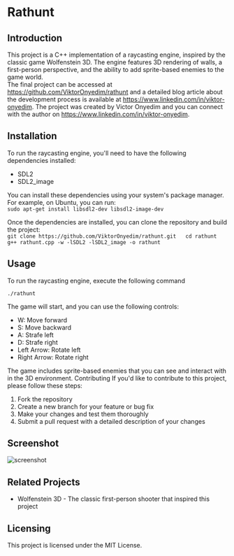 # Rathunt

## Introduction
This project is a C++ implementation of a raycasting engine, inspired by the classic game Wolfenstein 3D. The engine features 3D rendering of walls, a first-person perspective, and the ability to add sprite-based enemies to the game world.  
The final project can be accessed at https://github.com/ViktorOnyedim/rathunt and a detailed blog article about the development process is available at https://www.linkedin.com/in/viktor-onyedim. The project was created by Victor Onyedim and you can connect with the author on https://www.linkedin.com/in/viktor-onyedim.

## Installation
To run the raycasting engine, you'll need to have the following dependencies installed:

- SDL2
- SDL2_image  

You can install these dependencies using your system's package manager. For example, on Ubuntu, you can run:  
`sudo apt-get install libsdl2-dev libsdl2-image-dev`
  
Once the dependencies are installed, you can clone the repository and build the project:  
`git clone https://github.com/ViktorOnyedim/rathunt.git  
cd rathunt  
g++ rathunt.cpp -w -lSDL2 -lSDL2_image -o rathunt`  


## Usage
To run the raycasting engine, execute the following command

`./rathunt` 

The game will start, and you can use the following controls:

- W: Move forward
- S: Move backward
- A: Strafe left
- D: Strafe right
- Left Arrow: Rotate left
- Right Arrow: Rotate right

The game includes sprite-based enemies that you can see and interact with in the 3D environment.
Contributing
If you'd like to contribute to this project, please follow these steps:

1. Fork the repository
2. Create a new branch for your feature or bug fix
3. Make your changes and test them thoroughly
4. Submit a pull request with a detailed description of your changes  

## Screenshot
![screenshot](https://github.com/ViktorOnyedim/rathunt/assets/tree/main/screenshot.png)

## Related Projects

- Wolfenstein 3D - The classic first-person shooter that inspired this project

## Licensing
This project is licensed under the MIT License.




